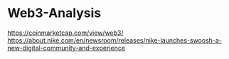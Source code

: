 # Web3-Analysis
https://coinmarketcap.com/view/web3/ https://about.nike.com/en/newsroom/releases/nike-launches-swoosh-a-new-digital-community-and-experience
